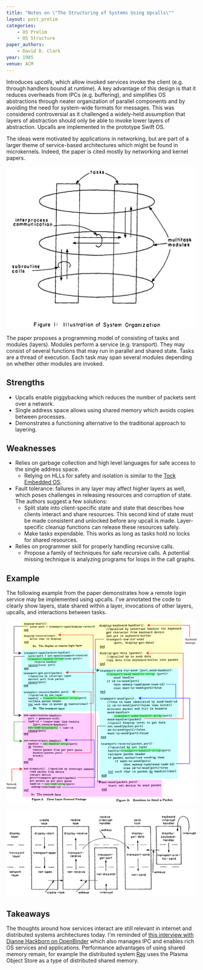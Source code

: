 ```yaml
---
title: "Notes on \"The Structuring of Systems Using Upcalls\""
layout: post_prelim
categories:
    - OS Prelim
    - OS Structure
paper_authors:
    - David D. Clark
year: 1985
venue: ACM
---
```


Introduces *upcalls*, which allow invoked services invoke the client (e.g. through handlers bound at runtime).
A key advantage of this design is that it reduces overheads from IPCs (e.g. buffering),
and simplifies OS abstractions through neater organization of parallel components and by avoiding the need for system-wide formats for messages.
This was considered controversial as it challenged a widely-held assumption that layers of abstraction should only be able to invoke lower layers of abstraction.
Upcalls are implemented in the prototype Swift OS.

The ideas were motivated by applications in networking, but are part of a larger theme of service-based architectures which might be found in microkernels.
Indeed, the paper is cited mostly by networking and kernel papers.

![Upcalls design](/data/pictures/posts/os_prelim/upcalls_design.png)

The paper proposes a programming model of consisting of tasks and modules (layers). Modules perform a service (e.g. transport).
They may consist of several functions that may run in parallel and shared state.
Tasks are a thread of execution. Each task may span several modules depending on whether other modules are invoked.

## Strengths

- Upcalls enable piggybacking which reduces the number of packets sent over a network.
- Single address space allows using shared memory which avoids copies between processes.
- Demonstrates a functioning alternative to the traditional approach to layering.

## Weaknesses

- Relies on garbage collection and high level languages for safe access to the single address space.
  - Relying on HLLs for safety and isolation is similar to the [Tock Embedded OS](https://sing.stanford.edu/site/publications/levy17-tock.pdf).
- Fault tolerance: failures in any layer may affect higher layers as well, which poses challenges in releasing resources and corruption of state. The authors suggest a few solutions:
  - Split state into client-specific state and state that describes how clients interact and share resources. This second kind of state must be made consistent and unlocked before any upcall is made. Layer-specific cleanup functions can release these resources safely.
  - Make tasks expendable. This works as long as tasks hold no locks for shared resources.
- Relies on programmer skill for properly handling recursive calls.
  - Propose a family of techniques for safe recursive calls. A potential missing technique is analyzing programs for loops in the call graphs.

## Example

The following example from the paper demonstrates how a remote login service may be implemented using upcalls. I've annotated the code to clearly show layers, state shared within a layer, invocations of other layers, upcalls, and interactions between tasks.

![Upcalls code](/data/pictures/posts/os_prelim/upcalls_code_annotated.png)

![Upcalls code diagram](/data/pictures/posts/os_prelim/upcalls_code_diagram.png)

## Takeaways

The thoughts around how services interact are still relevant in internet and distributed systems architectures today.
I'm reminded of [this interview with Dianne Hackborn on OpenBinder](https://www.osnews.com/story/13674/introduction-to-openbinder-and-interview-with-dianne-hackborn/)
which also manages IPC and enables rich OS services and applications.
Performance advantages of using shared memory remain, for example the distributed system [Ray](https://ray.io/) uses the Plasma Object Store as a type of distributed shared memory.
